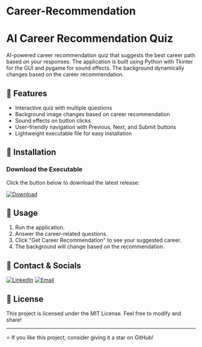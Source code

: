 # Career-Recommendation
# AI Career Recommendation Quiz

AI-powered career recommendation quiz that suggests the best career path based on your responses. The application is built using Python with Tkinter for the GUI and pygame for sound effects. The background dynamically changes based on the career recommendation.

## 🚀 Features
- Interactive quiz with multiple questions
- Background image changes based on career recommendation
- Sound effects on button clicks
- User-friendly navigation with Previous, Next, and Submit buttons
- Lightweight executable file for easy installation

## 🔧 Installation

### Download the Executable
Click the button below to download the latest release:

[![Download](https://img.shields.io/badge/Download-EXE-blue?style=for-the-badge)](https://github.com/Abhilasha-Bhatt/Career-Recommendation/releases/download/Career_Recommendation/CAREER_RECOMMENDATION_SETUP.exe)


## 📜 Usage
1. Run the application.
2. Answer the career-related questions.
3. Click "Get Career Recommendation" to see your suggested career.
4. The background will change based on the recommendation.

## 📩 Contact & Socials
[![LinkedIn](https://img.shields.io/badge/LinkedIn-Connect-blue?style=for-the-badge)](https://www.linkedin.com/in/abhilasha-bhatt3)
[![Email](https://img.shields.io/badge/Email-Contact-red?style=for-the-badge)](mailto:abhilashabhatt77@gmail.com)

## 📝 License
This project is licensed under the MIT License. Feel free to modify and share!

---

⭐ If you like this project, consider giving it a star on GitHub!

